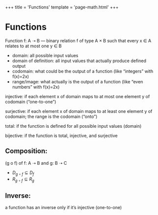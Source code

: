 +++
title = 'Functions'
template = 'page-math.html'
+++
# Functions
Function f: A ➝ B — binary relation f of type A × B such that every x ∈ A relates to at most one y ∈ B

- domain: all possible input values
- domain of definition: all input values that actually produce defined output
- codomain: what could be the output of a function (like “integers” with f(x)=2x)
- range/image: what actually is the output of a function (like “even numbers” with f(x)=2x)

injective: if each element x of domain maps to at most one element y of codomain (“one-to-one”)

surjective: if each element x of domain maps to at least one element y of codomain; the range is the codomain (“onto”)

total: if the function is defined for all possible input values (domain)

bijective: if the function is total, injective, and surjective


## Composition:
(g o f) of f: A ➝ B and g: B ➝ C

- $D_{g \circ f} \subseteq D_f$
- $R_{g \circ f} \subseteq R_g$

## Inverse:
a function has an inverse only if it’s injective (one-to-one)
